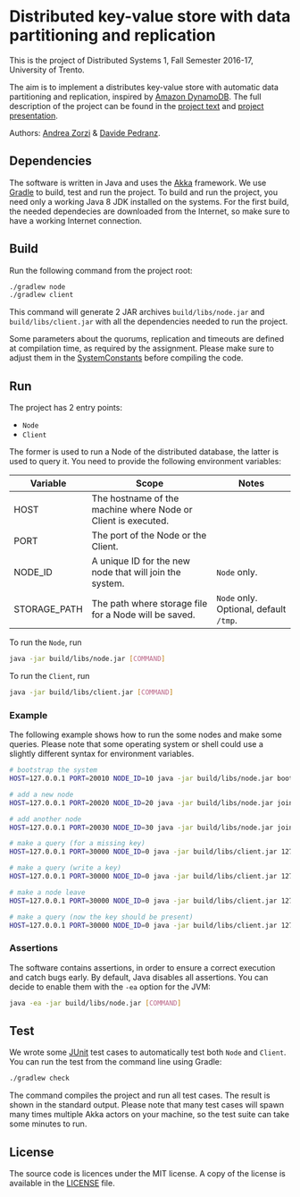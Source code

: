 # Distributed key-value store with data partitioning and replication 
This is the project of Distributed Systems 1, Fall Semester 2016-17, University of Trento.

The aim is to implement a distributes key-value store with automatic data partitioning and replication,
inspired by [Amazon DynamoDB](https://aws.amazon.com/dynamodb/).
The full description of the project can be found in the [project text](task/project_text.pdf) and
[project presentation](task/project_presentation.pdf).

Authors: [Andrea Zorzi](https://github.com/Andr35) & [Davide Pedranz](https://github.com/davidepedranz).

## Dependencies
The software is written in Java and uses the [Akka](http://akka.io/) framework.
We use [Gradle](https://gradle.org/) to build, test and run the project.
To build and run the project, you need only a working Java 8 JDK installed on the systems.
For the first build, the needed dependecies are downloaded from the Internet, so make 
sure to have a working Internet connection.

## Build
Run the following command from the project root:
```bash
./gradlew node
./gradlew client
```
This command will generate 2 JAR archives `build/libs/node.jar` and `build/libs/client.jar`
with all the dependencies needed to run the project.

Some parameters about the quorums, replication and timeouts are defined at compilation time,
as required by the assignment. Please make sure to adjust them in the
[SystemConstants](src/main/java/it/unitn/ds1/SystemConstants.java) before compiling the code.

## Run
The project has 2 entry points:
* `Node`
* `Client`

The former is used to run a Node of the distributed database, the latter is used to query it.
You need to provide the following environment variables:
 
Variable     | Scope                                                         | Notes
-------------|---------------------------------------------------------------|------------------
HOST         | The hostname of the machine where Node or Client is executed. |
PORT         | The port of the Node or the Client.                           |
NODE_ID      | A unique ID for the new node that will join the system.       | `Node` only.
STORAGE_PATH | The path where storage file for a Node will be saved.         | `Node` only. Optional, default `/tmp`.

To run the `Node`, run
```bash
java -jar build/libs/node.jar [COMMAND]
```

To run the `Client`, run
```bash
java -jar build/libs/client.jar [COMMAND]
```

### Example
The following example shows how to run the some nodes and make some queries.
Please note that some operating system or shell could use a slightly different syntax for environment variables.

```bash
# bootstrap the system
HOST=127.0.0.1 PORT=20010 NODE_ID=10 java -jar build/libs/node.jar bootstrap

# add a new node
HOST=127.0.0.1 PORT=20020 NODE_ID=20 java -jar build/libs/node.jar join 127.0.0.1 20010

# add another node
HOST=127.0.0.1 PORT=20030 NODE_ID=30 java -jar build/libs/node.jar join 127.0.0.1 20010

# make a query (for a missing key)
HOST=127.0.0.1 PORT=30000 NODE_ID=0 java -jar build/libs/client.jar 127.0.0.1 20010 read 34

# make a query (write a key)
HOST=127.0.0.1 PORT=30000 NODE_ID=0 java -jar build/libs/client.jar 127.0.0.1 20020 write 34 hello

# make a node leave
HOST=127.0.0.1 PORT=30000 NODE_ID=0 java -jar build/libs/client.jar 127.0.0.1 20020 leave

# make a query (now the key should be present)
HOST=127.0.0.1 PORT=30000 NODE_ID=0 java -jar build/libs/client.jar 127.0.0.1 20030 read 34
```

### Assertions
The software contains assertions, in order to ensure a correct execution and catch bugs early.
By default, Java disables all assertions. You can decide to enable them with the `-ea`  option for the JVM:
```bash
java -ea -jar build/libs/node.jar [COMMAND]
```

## Test
We wrote some [JUnit](http://junit.org) test cases to automatically test both `Node` and `Client`.
You can run the test from the command line using Gradle:
```bash
./gradlew check
```
The command compiles the project and run all test cases. The result is shown in the standard output.
Please note that many test cases will spawn many times multiple Akka actors on your machine,
so the test suite can take some minutes to run.

## License
The source code is licences under the MIT license.
A copy of the license is available in the [LICENSE](LICENSE) file.
